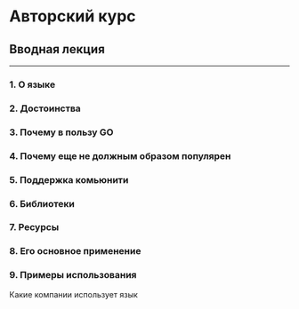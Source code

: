 # Авторский курс 
## Вводная лекция
----

### 1. О языке
### 2. Достоинства
### 3. Почему в пользу GO
### 4. Почему еще не должным образом популярен
### 5. Поддержка комьюнити
### 6. Библиотеки 
### 7. Ресурсы
### 8. Его основное применение 
### 9. Примеры использования


Какие компании  использует язык


